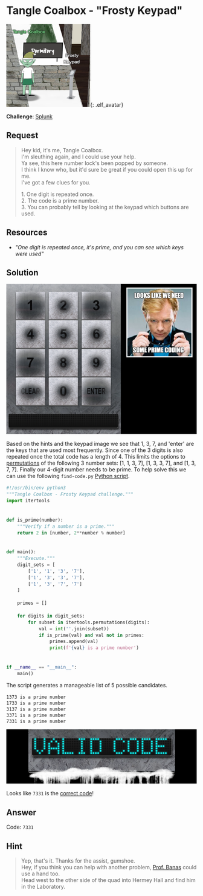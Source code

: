 # Tangle Coalbox - "Frosty Keypad"
![Tangle Coalbox](../img/hints/h6/tangle_coalbox.png){: .elf_avatar}

**Challenge**: [Splunk](../challenges/c6.md)

## Request
> Hey kid, it's me, Tangle Coalbox.  
> I'm sleuthing again, and I could use your help.  
> Ya see, this here number lock's been popped by someone.  
> I think I know who, but it'd sure be great if you could open this up for me.  
> I've got a few clues for you. 
>  
> 1\. One digit is repeated once.  
> 2\. The code is a prime number.  
> 3\. You can probably tell by looking at the keypad which buttons are used.  

## Resources
- *"One digit is repeated once, it's prime, and you can see which keys were used"*

## Solution
![Keypad](../img/hints/h6/h6_terminal1_yeeaaah.png)

Based on the hints and the keypad image we see that 1, 3, 7, and 'enter' are the keys that are used most frequently. Since one of the 3 digits is also repeated once the total code has a length of 4. This limits the options to [permutations](https://en.wikipedia.org/wiki/Permutation) of the following 3 number sets: [1, 1, 3, 7], [1, 3, 3, 7], and [1, 3, 7, 7]. Finally our 4-digit number needs to be prime. To help solve this we can use the following `find-code.py` [Python script](../scripts/find_code.py.md).

```python
#!/usr/bin/env python3
"""Tangle Coalbox - Frosty Keypad challenge."""
import itertools


def is_prime(number):
    """Verify if a number is a prime."""
    return 2 in [number, 2**number % number]


def main():
    """Execute."""
    digit_sets = [
        ['1', '1', '3', '7'],
        ['1', '3', '3', '7'],
        ['1', '3', '7', '7']
    ]

    primes = []

    for digits in digit_sets:
        for subset in itertools.permutations(digits):
            val = int(''.join(subset))
            if is_prime(val) and val not in primes:
                primes.append(val)
                print(f'{val} is a prime number')


if __name__ == "__main__":
    main()
```

The script generates a manageable list of 5 possible candidates.

```shell
1373 is a prime number
1733 is a prime number
3137 is a prime number
3371 is a prime number
7331 is a prime number
```

![Valid Code](../img/hints/h6/h6_terminal2.png)

Looks like `7331` is the [correct code](https://www.youtube.com/watch?v=7uW47jWLMiY)!

## Answer
Code: `7331`

## Hint
> Yep, that's it. Thanks for the assist, gumshoe.  
> Hey, if you think you can help with another problem, [Prof. Banas](../challenges/c6.md) could use a hand too.  
> Head west to the other side of the quad into Hermey Hall and find him in the Laboratory.  
